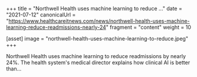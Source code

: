 +++
title = "Northwell Health uses machine learning to reduce ..."
date = "2021-07-12"
canonicalUrl = "https://www.healthcareitnews.com/news/northwell-health-uses-machine-learning-reduce-readmissions-nearly-24"
fragment = "content"
weight = 10

[asset]
    image = "northwell-health-uses-machine-learning-to-reduce.jpeg"
+++

Northwell Health uses machine learning to reduce readmissions by nearly 
24%. The health system's medical director explains how clinical AI is 
better than...
